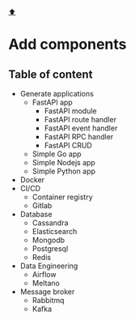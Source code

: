 [⬆️](../README.md)

# Add components

## Table of content

* Generate applications
    * FastAPI app
        * FastAPI module
        * FastAPI route handler
        * FastAPI event handler
        * FastAPI RPC handler
        * FastAPI CRUD
    * Simple Go app
    * Simple Nodejs app
    * Simple Python app
* Docker
* CI/CD
    * Container registry
    * Gitlab
* Database
    * Cassandra
    * Elasticsearch
    * Mongodb
    * Postgresql
    * Redis
* Data Engineering
    * Airflow
    * Meltano
* Message broker
    * Rabbitmq
    * Kafka